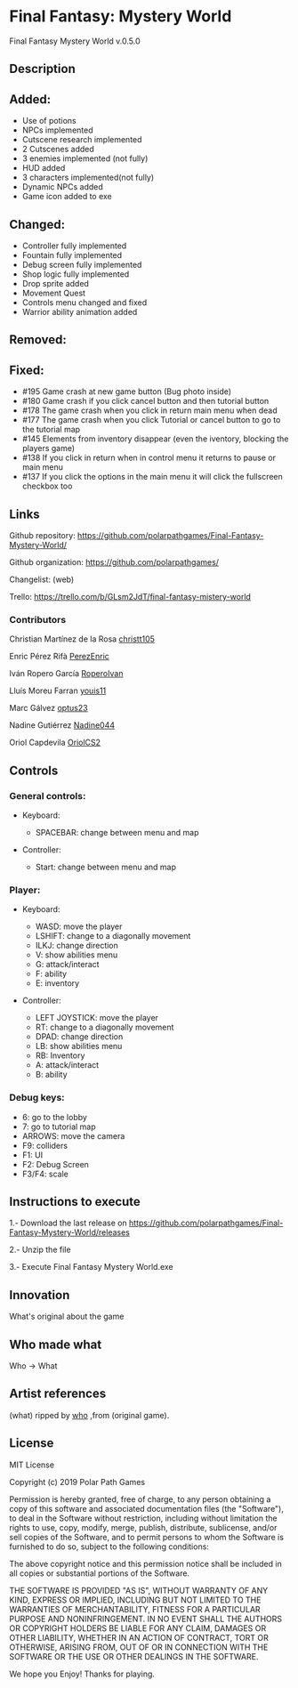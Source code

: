 ﻿# Final Fantasy: Mystery World

Final Fantasy Mystery World v.0.5.0

## Description

Added: 
--------
- Use of potions
- NPCs implemented
- Cutscene research implemented
- 2 Cutscenes added
- 3 enemies implemented (not fully)
- HUD added
- 3 characters implemented(not fully)
- Dynamic NPCs added
- Game icon added to exe

Changed:
--------
- Controller fully implemented
- Fountain fully implemented
- Debug screen fully implemented
- Shop logic fully implemented
- Drop sprite added
- Movement Quest
- Controls menu changed and fixed
- Warrior ability animation added

Removed: 
--------

Fixed: 
--------
- #195 Game crash at new game button (Bug photo inside)
- #180 Game crash if you click cancel button and then tutorial button
- #178 The game crash when you click in return main menu when dead
- #177 The game crash when you click Tutorial or cancel button to go to the tutorial map
- #145 Elements from inventory disappear (even the iventory, blocking the players game)
- #138 If you click in return when in control menu it returns to pause or main menu
- #137 If you click the options in the main menu it will click the fullscreen checkbox too

## Links

Github repository: https://github.com/polarpathgames/Final-Fantasy-Mystery-World/

Github organization: https://github.com/polarpathgames/

Changelist: (web)

Trello: https://trello.com/b/GLsm2JdT/final-fantasy-mistery-world

### Contributors

Christian Martínez de la Rosa [christt105](https://github.com/christt105)

Enric Pérez Rifà [PerezEnric](https://github.com/PerezEnric)

Iván Ropero García [RoperoIvan](https://github.com/RoperoIvan)

Lluís Moreu Farran [youis11](https://github.com/youis11)

Marc Gálvez [optus23](https://github.com/optus23)

Nadine Gutiérrez [Nadine044](https://github.com/Nadine044)

Oriol Capdevila [OriolCS2](https://github.com/OriolCS2) 

## Controls
### General controls:

- Keyboard:

  - SPACEBAR: change between menu and map

- Controller:

  - Start: change between menu and map

### Player: 

- Keyboard:
  
  - WASD: move the player
  - LSHIFT: change to a diagonally movement
  - ILKJ: change direction
  - V: show abilities menu
  - G: attack/interact
  - F: ability
  - E: inventory

- Controller:
  
  - LEFT JOYSTICK: move the player
  - RT: change to a diagonally movement
  - DPAD: change direction
  - LB: show abilities menu
  - RB: Inventory
  - A: attack/interact
  - B: ability
 

### Debug keys:

- 6: go to the lobby
- 7: go to tutorial map
- ARROWS: move the camera
- F9: colliders
- F1: UI
- F2: Debug Screen
- F3/F4: scale

## Instructions to execute

1.- Download the last release on https://github.com/polarpathgames/Final-Fantasy-Mystery-World/releases

2.- Unzip the file

3.- Execute Final Fantasy Mystery World.exe

## Innovation 

What's original about the game

## Who made what

Who -> What

## Artist references

(what) ripped by [who](web) ,from (original game).

## License

MIT License

Copyright (c) 2019 Polar Path Games

Permission is hereby granted, free of charge, to any person obtaining a copy
of this software and associated documentation files (the "Software"), to deal
in the Software without restriction, including without limitation the rights
to use, copy, modify, merge, publish, distribute, sublicense, and/or sell
copies of the Software, and to permit persons to whom the Software is
furnished to do so, subject to the following conditions:

The above copyright notice and this permission notice shall be included in all
copies or substantial portions of the Software.

THE SOFTWARE IS PROVIDED "AS IS", WITHOUT WARRANTY OF ANY KIND, EXPRESS OR
IMPLIED, INCLUDING BUT NOT LIMITED TO THE WARRANTIES OF MERCHANTABILITY,
FITNESS FOR A PARTICULAR PURPOSE AND NONINFRINGEMENT. IN NO EVENT SHALL THE
AUTHORS OR COPYRIGHT HOLDERS BE LIABLE FOR ANY CLAIM, DAMAGES OR OTHER
LIABILITY, WHETHER IN AN ACTION OF CONTRACT, TORT OR OTHERWISE, ARISING FROM,
OUT OF OR IN CONNECTION WITH THE SOFTWARE OR THE USE OR OTHER DEALINGS IN THE
SOFTWARE.

We hope you Enjoy! Thanks for playing.
